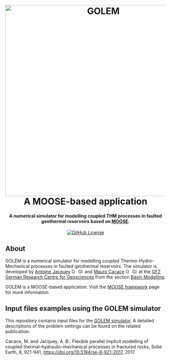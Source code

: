 <h1 align="center">
  <br>
  <a href="https://github.com/ajacquey/golem"><img src="https://github.com/ajacquey/golem/blob/master/images/golem_logo.png" alt="GOLEM" width="600"></a>
  <br>
  A MOOSE-based application
  <br>
</h1>

<h4 align="center">A numerical simulator for modelling coupled THM processes in faulted geothermal reservoirs based on <a href="http://mooseframework.org/" target="blank">MOOSE</a>.</h4>

<p align="center">
  <a href="LICENSE">
    <img src="https://img.shields.io/badge/license-GPLv3-blue.svg"
         alt="GitHub License">
  </a>
</p>

## About
GOLEM is a numerical simulator for modelling coupled Thermo-Hydro-Mechanical processes in faulted geothermal reservoirs.
The simulator is developed by [Antoine Jacquey](http://juanesgroup.mit.edu/ajacquey) <a href="https://orcid.org/0000-0002-6259-4305" target="orcid.widget" rel="noopener noreferrer" style="vertical-align:top;"><img src="https://orcid.org/sites/default/files/images/orcid_16x16.png" style="width:1em;margin-right:.5em;" alt="ORCID iD icon"></a><a href="https://github.com/ajacquey/" target="github.widget" rel="noopener noreferrer" style="vertical-align:top;"><img src="https://github.com/ajacquey/golem/blob/master/images/GitHub-Mark-32px.png" width="16" margin-right=".5em;" alt="GitHub icon id"></a> and [Mauro Cacace](http://www.gfz-potsdam.de/en/section/basin-modeling/staff/profil/mauro-cacace/) <a href="https://orcid.org/0000-0001-6101-9918" target="orcid.widget" rel="noopener noreferrer" style="vertical-align:top;"><img src="https://orcid.org/sites/default/files/images/orcid_16x16.png" style="width:1em;margin-right:.5em;" alt="ORCID iD icon"></a><a href="https://github.com/mcacace" target="github.widget" rel="noopener noreferrer" style="vertical-align:top;"><img src="https://github.com/ajacquey/golem/blob/master/images/GitHub-Mark-32px.png" width="16" margin-right=".5em;" alt="GitHub icon id"></a> at the [GFZ German Research Centre for Geosciences](http://www.gfz-potsdam.de/en/home/) from the section [Basin Modelling](http://www.gfz-potsdam.de/en/section/basin-modeling/).


GOLEM is a MOOSE-based application. Visit the [MOOSE framework](http://mooseframework.org) page for more information.

## Input files examples using the GOLEM simulator
This repository contains input files for the [GOLEM simulator](https://github.com/ajacquey/golem). A detailed descriptions of the problem settings can be found on the related publication:

Cacace, M. and Jacquey, A. B.: Flexible parallel implicit modelling of coupled thermal–hydraulic–mechanical processes in fractured rocks, Solid Earth, 8, 921-941, https://doi.org/10.5194/se-8-921-2017, 2017.  
